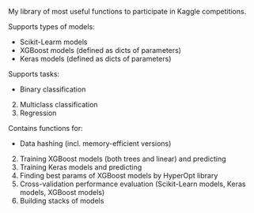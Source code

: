 My library of most useful functions to participate in Kaggle competitions. 

Supports types of models: 
*	Scikit-Learm models
* XGBoost models (defined as dicts of parameters)
* Keras models (defined as dicts of parameters)

Supports tasks:
*	Binary classification
2.	Multiclass classification
3.	Regression

Contains functions for:
* Data hashing (incl. memory-efficient versions)
2. Training XGBoost models (both trees and linear) and predicting
3. Training Keras models and predicting
4. Finding best params of XGBoost models by HyperOpt library
5. Cross-validation performance evaluation (Scikit-Learn models, Keras models, XGBoost models)
6. Building stacks of models
